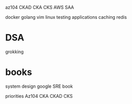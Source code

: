 az104
CKAD
CKA
CKS
AWS SAA

docker
golang
vim
linux
testing applications 
caching
redis

# DSA 
grokking

# books
system design
google SRE book


priorities
Az104
CKA
CKAD
CKS

